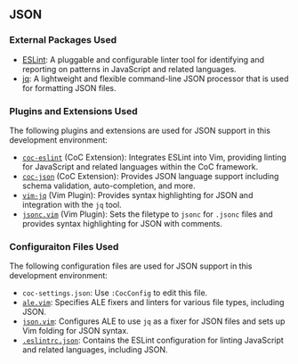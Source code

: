 ## JSON

### External Packages Used

* [ESLint](https://eslint.org/): A pluggable and configurable linter tool for
    identifying and reporting on patterns in JavaScript and related languages.
* [jq](https://stedolan.github.io/jq/): A lightweight and flexible
    command-line JSON processor that is used for formatting JSON files.

### Plugins and Extensions Used

The following plugins and extensions are used for JSON support in this development environment:

* [`coc-eslint`](https://github.com/neoclide/coc-eslint) (CoC Extension):
    Integrates ESLint into Vim, providing linting for JavaScript and related
    languages within the CoC framework.
* [`coc-json`](https://github.com/neoclide/coc-json) (CoC Extension): Provides
    JSON language support including schema validation, auto-completion, and
    more.
* [`vim-jq`](https://github.com/vito-c/jq.vim) (Vim Plugin): Provides syntax
    highlighting for JSON and integration with the `jq` tool.
* [`jsonc.vim`](https://github.com/neoclide/jsonc.vim) (Vim Plugin): Sets the
    filetype to `jsonc` for `.jsonc` files and provides syntax highlighting
    for JSON with comments.

### Configuraiton Files Used

The following configuration files are used for JSON support in this development environment:

* `coc-settings.json`: Use `:CocConfig` to edit this file.
* [`ale.vim`](.vim/pack/settings/start/settings/plugin/ale.vim): Specifies ALE
    fixers and linters for various file types, including JSON.
* [`json.vim`](.vim/pack/settings/start/settings/ftplugin/json.vim):
    Configures ALE to use `jq` as a fixer for JSON files and sets up Vim
    folding for JSON syntax.
* [`.eslintrc.json`](.eslintrc.json): Contains the ESLint
    configuration for linting JavaScript and related languages, including
    JSON.
